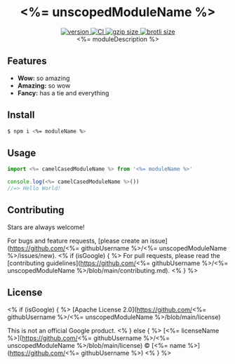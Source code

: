 <h1 align="center">
  <%= unscopedModuleName %>
</h1>

<div align="center">
  <a href="https://npmjs.org/package/<%= moduleName %>">
    <img src="https://badgen.now.sh/npm/v/<%= moduleName %>" alt="version" />
  </a>
  <a href="https://github.com/<%= githubUsername %>/<%= unscopedModuleName %>/actions">
    <img src="https://github.com/<%= githubUsername %>/<%= unscopedModuleName %>/workflows/CI/badge.svg" alt="CI" />
  </a>
  <a href="http://img.badgesize.io/https://unpkg.com/<%= moduleName %>/dist/<%= entryName %>.js?compression=gzip&label=gzip">
    <img src="https://unpkg.com/<%= moduleName %>/dist/<%= entryName %>.js" alt="gzip size" />
  </a>
  <a href="http://img.badgesize.io/https://unpkg.com/<%= moduleName %>/dist/<%= entryName %>.js?compression=brotli&label=brotli">
    <img src="https://unpkg.com/<%= moduleName %>/dist/<%= entryName %>.js" alt="brotli size" />
  </a>
</div>

<div align="center">
  <%= moduleDescription %>
</div>

## Features

- **Wow:** so amazing
- **Amazing:** so wow
- **Fancy:** has a tie and everything

## Install

```sh
$ npm i <%= moduleName %>
```

## Usage

```js
import <%= camelCasedModuleName %> from '<%= moduleName %>'

console.log(<%= camelCasedModuleName %>())
//=> Hello World!
```

## Contributing

Stars are always welcome!

For bugs and feature requests, [please create an issue](https://github.com/<%=
githubUsername %>/<%= unscopedModuleName %>/issues/new).
<% if (isGoogle) { %>
For pull requests, please read the
[contributing guidelines](https://github.com/<%= githubUsername %>/<%= unscopedModuleName %>/blob/main/contributing.md).
<% } %>

## License
<% if (isGoogle) { %>
[Apache License 2.0](https://github.com/<%= githubUsername %>/<%= unscopedModuleName %>/blob/main/license)

This is not an official Google product.
<% } else { %>
[<%= licenseName %>](https://github.com/<%= githubUsername %>/<%=
unscopedModuleName %>/blob/main/license) © [<%= name %>](https://github.com/<%=
githubUsername %>)
<% } %>
